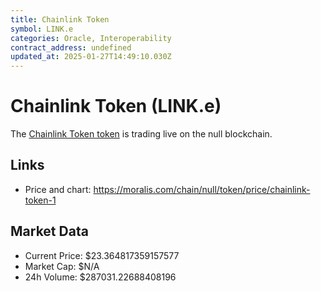 ```yaml
---
title: Chainlink Token
symbol: LINK.e
categories: Oracle, Interoperability
contract_address: undefined
updated_at: 2025-01-27T14:49:10.030Z
---
```


# Chainlink Token (LINK.e)
The [Chainlink Token token](https://moralis.com/chain/null/token/price/chainlink-token-1) is trading live on the null blockchain.

## Links
- Price and chart: https://moralis.com/chain/null/token/price/chainlink-token-1

## Market Data
- Current Price: $23.364817359157577
- Market Cap: $N/A
- 24h Volume: $287031.22688408196
